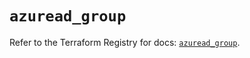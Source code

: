 # `azuread_group`

Refer to the Terraform Registry for docs: [`azuread_group`](https://registry.terraform.io/providers/hashicorp/azuread/3.1.0/docs/resources/group).
